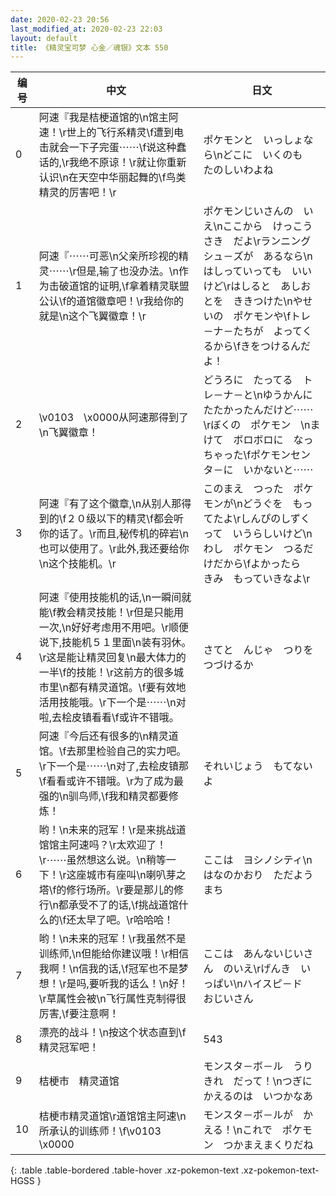 ```yaml
---
date: 2020-02-23 20:56
last_modified_at: 2020-02-23 22:03
layout: default
title: 《精灵宝可梦 心金／魂银》文本 550
---
```

| 编号 | 中文 | 日文 |
| ---- | ---- | ---- |
| 0 | 阿速『我是桔梗道馆的\n馆主阿速！\r世上的飞行系精灵\f遭到电击就会一下子完蛋⋯⋯\f说这种蠢话的,\r我绝不原谅！\r就让你重新认识\n在天空中华丽起舞的\f鸟类精灵的厉害吧！\r | ポケモンと　いっしょなら\nどこに　いくのも　たのしいわよね |
| 1 | 阿速『⋯⋯可恶\n父亲所珍视的精灵⋯⋯\r但是,输了也没办法。\n作为击破道馆的证明,\f拿着精灵联盟公认\f的道馆徽章吧！\r我给你的就是\n这个飞翼徽章！\r | ポケモンじいさんの　いえ\nここから　けっこう　さき　だよ\rランニングシュ－ズが　あるなら\nはしっていっても　いいけど\rはしると　あしおとを　ききつけた\nやせいの　ポケモンや\fトレ－ナ－たちが　よってくるから\fきをつけるんだよ！ |
| 2 | \v0103　\x0000从阿速那得到了\n飞翼徽章！ | どうろに　たってる　トレ－ナ－と\nゆうかんに　たたかったんだけど⋯⋯\rぼくの　ポケモン　\nまけて　ボロボロに　なっちゃった\fポケモンセンタ－に　いかないと⋯⋯ |
| 3 | 阿速『有了这个徽章,\n从别人那得到的\f２０级以下的精灵\f都会听你的话了。\r而且,秘传机的碎岩\n也可以使用了。\r此外,我还要给你\n这个技能机。\r | このまえ　つった　ポケモンが\nどうぐを　もってたよ\rしんぴのしずく　って　いうらしいけど\nわし　ポケモン　つるだけだから\fよかったら　きみ　もっていきなよ\r |
| 4 | 阿速『使用技能机的话,\n一瞬间就能\f教会精灵技能！\r但是只能用一次,\n好好考虑用不用吧。\r顺便说下,技能机５１里面\n装有羽休。\r这是能让精灵回复\n最大体力的一半\f的技能！\r这前方的很多城市里\n都有精灵道馆。\f要有效地活用技能哦。\r下一个是⋯⋯\n对啦,去桧皮镇看看\f或许不错哦。 | さてと　んじゃ　つりを　つづけるか |
| 5 | 阿速『今后还有很多的\n精灵道馆。\f去那里检验自己的实力吧。\r下一个是⋯⋯\n对了,去桧皮镇那\f看看或许不错哦。\r为了成为最强的\n驯鸟师,\f我和精灵都要修炼！ | それいじょう　もてないよ |
| 6 | 哟！\n未来的冠军！\r是来挑战道馆馆主阿速吗？\r太欢迎了！\r⋯⋯虽然想这么说。\n稍等一下！\r这座城市有座叫\n喇叭芽之塔\f的修行场所。\r要是那儿的修行\n都承受不了的话,\f挑战道馆什么的\f还太早了吧。\r哈哈哈！ | ここは　ヨシノシティ\nはなのかおり　ただよう　まち |
| 7 | 哟！\n未来的冠军！\r我虽然不是训练师,\n但能给你建议哦！\r相信我啊！\n信我的话,\f冠军也不是梦想！\r是吗,要听我的话么！\n好！\r草属性会被\n飞行属性克制得很厉害,\f要注意啊！ | ここは　あんないじいさん　のいえ\rげんき　いっぱい\nハイスピ－ド　おじいさん |
| 8 | 漂亮的战斗！\n按这个状态直到\f精灵冠军吧！ | 543 |
| 9 | 桔梗市　精灵道馆 | モンスタ－ボ－ル　うりきれ　だって！\nつぎに　かえるのは　いつかなあ |
| 10 | 桔梗市精灵道馆\r道馆馆主阿速\n所承认的训练师！\f\v0103　\x0000 | モンスタ－ボ－ルが　かえる！\nこれで　ポケモン　つかまえまくりだね |
{: .table .table-bordered .table-hover .xz-pokemon-text .xz-pokemon-text-HGSS }